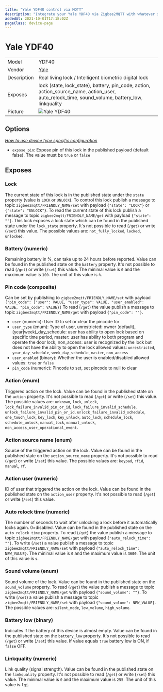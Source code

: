 ```yaml
---
title: "Yale YDF40 control via MQTT"
description: "Integrate your Yale YDF40 via Zigbee2MQTT with whatever smart home infrastructure you are using without the vendor's bridge or gateway."
addedAt: 2021-10-01T17:18:02Z
pageClass: device-page
---
```


<!-- !!!! -->
<!-- ATTENTION: This file is auto-generated through docgen! -->
<!-- You can only edit the "Notes"-Section between the two comment lines "Notes BEGIN" and "Notes END". -->
<!-- Do not use h1 or h2 heading within "## Notes"-Section. -->
<!-- !!!! -->

# Yale YDF40

|     |     |
|-----|-----|
| Model | YDF40  |
| Vendor  | [Yale](/supported-devices/#v=Yale)  |
| Description | Real living lock / Intelligent biometric digital lock |
| Exposes | lock (state, lock_state), battery, pin_code, action, action_source_name, action_user, auto_relock_time, sound_volume, battery_low, linkquality |
| Picture | ![Yale YDF40](https://www.zigbee2mqtt.io/images/devices/YDF40.png) |


<!-- Notes BEGIN: You can edit here. Add "## Notes" headline if not already present. -->


<!-- Notes END: Do not edit below this line -->



## Options
*[How to use device type specific configuration](../guide/configuration/devices-groups.md#specific-device-options)*

* `expose_pin`: Expose pin of this lock in the published payload (default false). The value must be `true` or `false`


## Exposes

### Lock 
The current state of this lock is in the published state under the `state` property (value is `LOCK` or `UNLOCK`).
To control this lock publish a message to topic `zigbee2mqtt/FRIENDLY_NAME/set` with payload `{"state": "LOCK"}` or `{"state": "UNLOCK"}`.
To read the current state of this lock publish a message to topic `zigbee2mqtt/FRIENDLY_NAME/get` with payload `{"state": ""}`.
This lock exposes a lock state which can be found in the published state under the `lock_state` property. It's not possible to read (`/get`) or write (`/set`) this value. The possible values are: `not_fully_locked`, `locked`, `unlocked`.

### Battery (numeric)
Remaining battery in %, can take up to 24 hours before reported.
Value can be found in the published state on the `battery` property.
It's not possible to read (`/get`) or write (`/set`) this value.
The minimal value is `0` and the maximum value is `100`.
The unit of this value is `%`.

### Pin code (composite)
Can be set by publishing to `zigbee2mqtt/FRIENDLY_NAME/set` with payload `{"pin_code": {"user": VALUE, "user_type": VALUE, "user_enabled": VALUE, "pin_code": VALUE}}`
To read (`/get`) the value publish a message to topic `zigbee2mqtt/FRIENDLY_NAME/get` with payload `{"pin_code": ""}`.
- `user` (numeric): User ID to set or clear the pincode for 
- `user_type` (enum): Type of user, unrestricted: owner (default), (year|week)_day_schedule: user has ability to open lock based on specific time period, master: user has ability to both program and operate the door lock, non_access: user is recognized by the lock but does not have the ability to open the lock allowed values: `unrestricted`, `year_day_schedule`, `week_day_schedule`, `master`, `non_access`
- `user_enabled` (binary): Whether the user is enabled/disabled allowed values: `true` or `false`
- `pin_code` (numeric): Pincode to set, set pincode to null to clear 

### Action (enum)
Triggered action on the lock.
Value can be found in the published state on the `action` property.
It's not possible to read (`/get`) or write (`/set`) this value.
The possible values are: `unknown`, `lock`, `unlock`, `lock_failure_invalid_pin_or_id`, `lock_failure_invalid_schedule`, `unlock_failure_invalid_pin_or_id`, `unlock_failure_invalid_schedule`, `one_touch_lock`, `key_lock`, `key_unlock`, `auto_lock`, `schedule_lock`, `schedule_unlock`, `manual_lock`, `manual_unlock`, `non_access_user_operational_event`.

### Action source name (enum)
Source of the triggered action on the lock.
Value can be found in the published state on the `action_source_name` property.
It's not possible to read (`/get`) or write (`/set`) this value.
The possible values are: `keypad`, `rfid`, `manual`, `rf`.

### Action user (numeric)
ID of user that triggered the action on the lock.
Value can be found in the published state on the `action_user` property.
It's not possible to read (`/get`) or write (`/set`) this value.

### Auto relock time (numeric)
The number of seconds to wait after unlocking a lock before it automatically locks again. 0=disabled.
Value can be found in the published state on the `auto_relock_time` property.
To read (`/get`) the value publish a message to topic `zigbee2mqtt/FRIENDLY_NAME/get` with payload `{"auto_relock_time": ""}`.
To write (`/set`) a value publish a message to topic `zigbee2mqtt/FRIENDLY_NAME/set` with payload `{"auto_relock_time": NEW_VALUE}`.
The minimal value is `0` and the maximum value is `3600`.
The unit of this value is `s`.

### Sound volume (enum)
Sound volume of the lock.
Value can be found in the published state on the `sound_volume` property.
To read (`/get`) the value publish a message to topic `zigbee2mqtt/FRIENDLY_NAME/get` with payload `{"sound_volume": ""}`.
To write (`/set`) a value publish a message to topic `zigbee2mqtt/FRIENDLY_NAME/set` with payload `{"sound_volume": NEW_VALUE}`.
The possible values are: `silent_mode`, `low_volume`, `high_volume`.

### Battery low (binary)
Indicates if the battery of this device is almost empty.
Value can be found in the published state on the `battery_low` property.
It's not possible to read (`/get`) or write (`/set`) this value.
If value equals `true` battery low is ON, if `false` OFF.

### Linkquality (numeric)
Link quality (signal strength).
Value can be found in the published state on the `linkquality` property.
It's not possible to read (`/get`) or write (`/set`) this value.
The minimal value is `0` and the maximum value is `255`.
The unit of this value is `lqi`.

